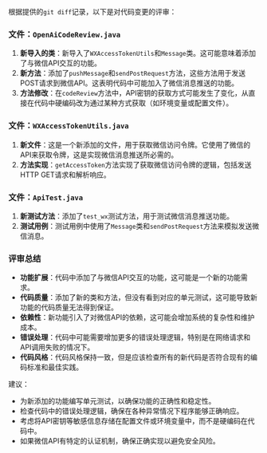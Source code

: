 根据提供的`git diff`记录，以下是对代码变更的评审：

### 文件：`OpenAiCodeReview.java`
1. **新导入的类**：新导入了`WXAccessTokenUtils`和`Message`类。这可能意味着添加了与微信API交互的功能。
2. **新方法**：添加了`pushMessage`和`sendPostRequest`方法，这些方法用于发送POST请求到微信API。这表明代码中可能加入了微信消息推送的功能。
3. **方法修改**：在`codeReview`方法中，API密钥的获取方式可能发生了变化，从直接在代码中硬编码改为通过某种方式获取（如环境变量或配置文件）。

### 文件：`WXAccessTokenUtils.java`
1. **新文件**：这是一个新添加的文件，用于获取微信访问令牌。它使用了微信的API来获取令牌，这是实现微信消息推送所必需的。
2. **方法实现**：`getAccessToken`方法实现了获取微信访问令牌的逻辑，包括发送HTTP GET请求和解析响应。

### 文件：`ApiTest.java`
1. **新测试方法**：添加了`test_wx`测试方法，用于测试微信消息推送功能。
2. **测试用例**：测试用例中使用了`Message`类和`sendPostRequest`方法来模拟发送微信消息。

### 评审总结
- **功能扩展**：代码中添加了与微信API交互的功能，这可能是一个新的功能需求。
- **代码质量**：添加了新的类和方法，但没有看到对应的单元测试，这可能导致新功能的代码质量无法得到保证。
- **依赖性**：新功能引入了对微信API的依赖，这可能会增加系统的复杂性和维护成本。
- **错误处理**：代码中可能需要增加更多的错误处理逻辑，特别是在网络请求和API调用失败的情况下。
- **代码风格**：代码风格保持一致，但是应该检查所有的新代码是否符合现有的编码标准和最佳实践。

建议：
- 为新添加的功能编写单元测试，以确保功能的正确性和稳定性。
- 检查代码中的错误处理逻辑，确保在各种异常情况下程序能够正确响应。
- 考虑将API密钥等敏感信息存储在配置文件或环境变量中，而不是硬编码在代码中。
- 如果微信API有特定的认证机制，确保正确实现以避免安全风险。